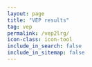 ```yaml
---
layout: page
title: "VEP results"
tag: vep
permalink: /vep2lrg/
icon-class: icon-tool
include_in_search: false
include_in_sitemap: false
---
```


<script type="text/javascript" src="/js/vep2lrg.js"></script>
<script type="text/javascript">
  window.onload = function () {
    get_vep_results();
  }
</script>

<div id="vep_results"></div>



